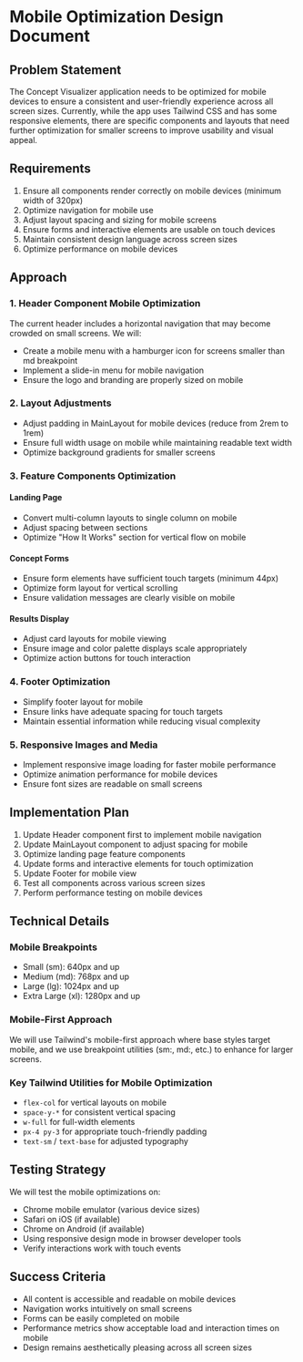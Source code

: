 # Mobile Optimization Design Document

## Problem Statement
The Concept Visualizer application needs to be optimized for mobile devices to ensure a consistent and user-friendly experience across all screen sizes. Currently, while the app uses Tailwind CSS and has some responsive elements, there are specific components and layouts that need further optimization for smaller screens to improve usability and visual appeal.

## Requirements

1. Ensure all components render correctly on mobile devices (minimum width of 320px)
2. Optimize navigation for mobile use
3. Adjust layout spacing and sizing for mobile screens
4. Ensure forms and interactive elements are usable on touch devices
5. Maintain consistent design language across screen sizes
6. Optimize performance on mobile devices

## Approach

### 1. Header Component Mobile Optimization

The current header includes a horizontal navigation that may become crowded on small screens. We will:

- Create a mobile menu with a hamburger icon for screens smaller than md breakpoint
- Implement a slide-in menu for mobile navigation
- Ensure the logo and branding are properly sized on mobile

### 2. Layout Adjustments

- Adjust padding in MainLayout for mobile devices (reduce from 2rem to 1rem)
- Ensure full width usage on mobile while maintaining readable text width
- Optimize background gradients for smaller screens

### 3. Feature Components Optimization

#### Landing Page
- Convert multi-column layouts to single column on mobile
- Adjust spacing between sections
- Optimize "How It Works" section for vertical flow on mobile

#### Concept Forms
- Ensure form elements have sufficient touch targets (minimum 44px)
- Optimize form layout for vertical scrolling
- Ensure validation messages are clearly visible on mobile

#### Results Display
- Adjust card layouts for mobile viewing
- Ensure image and color palette displays scale appropriately
- Optimize action buttons for touch interaction

### 4. Footer Optimization
- Simplify footer layout for mobile
- Ensure links have adequate spacing for touch targets
- Maintain essential information while reducing visual complexity

### 5. Responsive Images and Media
- Implement responsive image loading for faster mobile performance
- Optimize animation performance for mobile devices
- Ensure font sizes are readable on small screens

## Implementation Plan

1. Update Header component first to implement mobile navigation
2. Update MainLayout component to adjust spacing for mobile
3. Optimize landing page feature components
4. Update forms and interactive elements for touch optimization
5. Update Footer for mobile view
6. Test all components across various screen sizes
7. Perform performance testing on mobile devices

## Technical Details

### Mobile Breakpoints
- Small (sm): 640px and up
- Medium (md): 768px and up
- Large (lg): 1024px and up
- Extra Large (xl): 1280px and up

### Mobile-First Approach
We will use Tailwind's mobile-first approach where base styles target mobile, and we use breakpoint utilities (sm:, md:, etc.) to enhance for larger screens.

### Key Tailwind Utilities for Mobile Optimization
- `flex-col` for vertical layouts on mobile
- `space-y-*` for consistent vertical spacing
- `w-full` for full-width elements
- `px-4 py-3` for appropriate touch-friendly padding
- `text-sm` / `text-base` for adjusted typography

## Testing Strategy
We will test the mobile optimizations on:
- Chrome mobile emulator (various device sizes)
- Safari on iOS (if available)
- Chrome on Android (if available)
- Using responsive design mode in browser developer tools
- Verify interactions work with touch events

## Success Criteria
- All content is accessible and readable on mobile devices
- Navigation works intuitively on small screens
- Forms can be easily completed on mobile
- Performance metrics show acceptable load and interaction times on mobile
- Design remains aesthetically pleasing across all screen sizes 